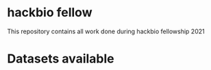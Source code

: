 # hackbio fellow
This repository contains all work done during  hackbio fellowship 2021

# Datasets available
